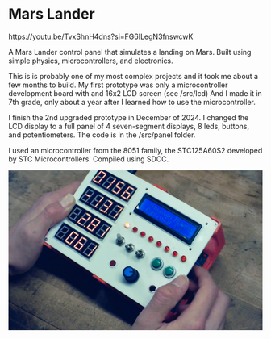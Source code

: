 # Mars Lander

https://youtu.be/TvxShnH4dns?si=FG6ILegN3fnswcwK

A Mars Lander control panel that simulates a landing on Mars. 
Built using simple physics, microcontrollers, and electronics.

This is is probably one of my most complex projects and it took me about a few months to build.
My first prototype was only a microcontroller development board with and 16x2 LCD screen (see /src/lcd)
And I made it in 7th grade, only about a year after I learned how to use the microcontroller.

I finish the 2nd upgraded prototype in December of 2024. I changed the LCD display to a full panel of 4 seven-segment displays, 8 leds, buttons, and potentiometers.
The code is in the /src/panel folder.

I used an microcontroller from the 8051 family, the STC125A60S2 developed by STC Microcontrollers. Compiled using SDCC.


![](img/mars_lander.png)

